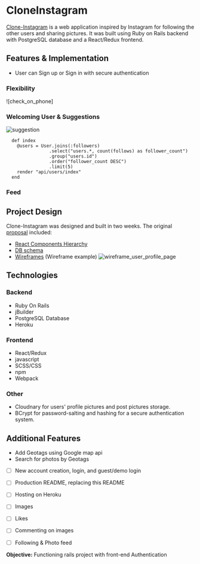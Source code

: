 # CloneInstagram

[Clone-Instagram](https://clone-stagram.herokuapp.com/#/) is a web application inspired by Instagram for following the other users and sharing pictures.
It was built using Ruby on Rails backend with PostgreSQL database and a React/Redux frontend.

## Features & Implementation
* User can Sign up or Sign in with secure authentication



### Flexibility
![check_on_phone]
### Welcoming User & Suggestions
![suggestion](https://github.com/JaniceYR/clone_instagram/blob/master/docs/features/suggestions_page.png)
```
  def index
    @users = User.joins(:followers)
                .select("users.*, count(follows) as follower_count")
                .group("users.id")
                .order("follower_count DESC")
                .limit(5)
    render "api/users/index"
  end
```

### Feed


## Project Design
Clone-Instagram was designed and built in two weeks.
The original [proposal](https://github.com/JaniceYR/clone_instagram/blob/master/docs/README.md) included:
* [React Components Hierarchy](https://github.com/JaniceYR/clone_instagram/blob/master/docs/component-hierarchy.md)
* [DB schema](https://github.com/JaniceYR/clone_instagram/blob/master/docs/schema.md)
* [Wireframes](https://github.com/JaniceYR/clone_instagram/tree/master/docs/wireframes)
  (Wireframe example)
  ![wireframe_user_profile_page](https://github.com/JaniceYR/clone_instagram/blob/master/docs/wireframes/user_profile_page.png)

## Technologies
### Backend
* Ruby On Rails
* jBuilder
* PostgreSQL Database
* Heroku

### Frontend
* React/Redux
* javascript
* SCSS/CSS
* npm
* Webpack

### Other
* Cloudnary for users' profile pictures and post pictures storage.
* BCrypt for password-salting and hashing for a secure authentication system.

## Additional Features
* Add Geotags using Google map api
* Search for photos by Geotags


- [ ] New account creation, login, and guest/demo login
- [ ] Production README, replacing this README
- [ ] Hosting on Heroku
- [ ] Images
- [ ] Likes
- [ ] Commenting on images
- [ ] Following & Photo feed


**Objective:** Functioning rails project with front-end Authentication
